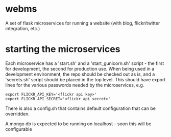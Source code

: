 # webms
A set of flask microservices for running a website (with blog, flickr/twitter integration, etc.)

# starting the microservices
Each microservice has a 'start.sh' and a 'start_gunicorn.sh' script - the first for development, the second for production use.  When being used in a development environment, the repo should be checked out as is, and a 'secrets.sh' script should be placed in the top level.  This should have export lines for the various passwords needed by the microservices, e.g.

    export FLICKR_API_KEY='<flickr api key>'
    export FLICKR_API_SECRET='<flickr api secret>'

There is also a config.sh that contains default configuration that can be overridden.

A mongo db is expected to be running on localhost - soon this will be configurable
